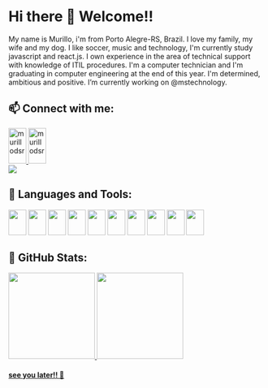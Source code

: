 # Hi there 👋 Welcome!!

<div>
    My name is Murillo, i'm from Porto Alegre-RS, Brazil. I love my family, my wife and my dog.  I like soccer, music and technology, I'm currently study javascript and    react.js. I own experience in the area of technical support with knowledge of ITIL procedures. I'm a computer technician and I'm graduating in computer engineering at the end of this year. I'm  determined, ambitious and positive. I’m currently working on @mstechnology.
 

## 📫 Connect with me:
 <a href="https://www.linkedin.com/in/murillodsr/">
      <img src="https://cdn.jsdelivr.net/gh/devicons/devicon/icons/linkedin/linkedin-original.svg" alt="murillodsr" height="70" width="35"/>
  </a>
   <a href="https://twitter.com/murillodsr/" target="_blank">
      <img src="https://cdn.jsdelivr.net/gh/devicons/devicon/icons/twitter/twitter-original.svg" alt="murillodsr" height="70" width="35"/>
  </a>
    <br>
  <a href = "mailto:murillodsr@gmail.com">
      <img src="https://img.shields.io/badge/Gmail-D14836?style=for-the-badge&logo=gmail&logoColor=white" target="_blank">
  </a>
    
  
## 🌱 Languages and Tools: 
<a><img src="https://cdn.jsdelivr.net/gh/devicons/devicon/icons/javascript/javascript-original.svg" height="50" width="35" /></a>
<a><img src="https://cdn.jsdelivr.net/gh/devicons/devicon/icons/html5/html5-original.svg" height="50" width="35" /></a>
<a><img src="https://cdn.jsdelivr.net/gh/devicons/devicon/icons/css3/css3-original.svg" height="50" width="35" /></a>
<a><img src="https://cdn.jsdelivr.net/gh/devicons/devicon/icons/react/react-original.svg" height="50" width="35"/></a>
<a><img src="https://cdn.jsdelivr.net/gh/devicons/devicon/icons/nodejs/nodejs-original.svg" height="50" width="35" /></a>
<a><img src="https://cdn.jsdelivr.net/gh/devicons/devicon/icons/java/java-original.svg" height="50" width="35" /></a>
<a><img src="https://cdn.jsdelivr.net/gh/devicons/devicon/icons/vscode/vscode-original.svg" height="50" width="35"/></a>
<a><img src="https://cdn.jsdelivr.net/gh/devicons/devicon/icons/github/github-original.svg" height="50" width="35" /></a>
<a><img src="https://cdn.jsdelivr.net/gh/devicons/devicon/icons/figma/figma-original.svg" height="50" width="35" /></a>
<a><img src="https://cdn.jsdelivr.net/gh/devicons/devicon/icons/tailwindcss/tailwindcss-plain.svg" height="50" width="35" /></a>
          
                
## 🔭 GitHub Stats: 
<div>
<a href="https://github.com/murillodsr">
<img height="170em" src="https://github-readme-stats.vercel.app/api/top-langs/?username=murillodsr&layout=compact&langs_count=7&theme=dracula"/>
<img height="170em" src="https://github-readme-stats.vercel.app/api?username=murillodsr&show_icons=true&theme=dracula&include_all_commits=true&count_private=true"/>
</div>
    

#### see you later!! 👋

